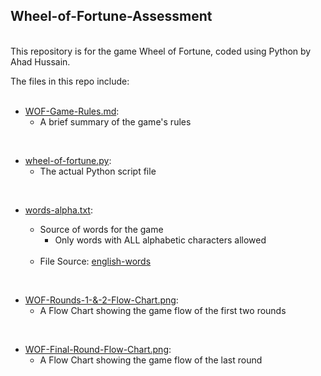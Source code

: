 ## Wheel-of-Fortune-Assessment
<br />
This repository is for the game Wheel of Fortune, coded using Python by Ahad Hussain.

<br />

The files in this repo include:
<br />
<br />
* [WOF-Game-Rules.md](https://github.com/ahadh762/Wheel-Of-Fortune-Assessment/blob/master/WOF-Game-Rules.md):
    * A brief summary of the game's rules
    
<br />

* [wheel-of-fortune.py](https://github.com/ahadh762/Wheel-Of-Fortune-Assessment/blob/master/wheel-of-fortune.py):
    * The actual Python script file

<br />

* [words-alpha.txt](https://github.com/ahadh762/Wheel-Of-Fortune-Assessment/blob/master/words_alpha.txt): 
    <br />
    * Source of words for the game
        * Only words with ALL alphabetic characters allowed
    <br />

    * File Source: [english-words](https://github.com/dwyl/english-words)

<br/>

* [WOF-Rounds-1-&-2-Flow-Chart.png](https://github.com/ahadh762/Wheel-Of-Fortune-Assessment/blob/master/Plans/WOF-Rounds-1-%26-2-Flow-Chart.png): 
    <br/>
    * A Flow Chart showing the game flow of the first two rounds

<br/>


* [WOF-Final-Round-Flow-Chart.png](https://github.com/ahadh762/Wheel-Of-Fortune-Assessment/blob/master/Plans/WOF-Final-Round-Flow-Chart.png): 
    * A Flow Chart showing the game flow of the last round
    <br />
